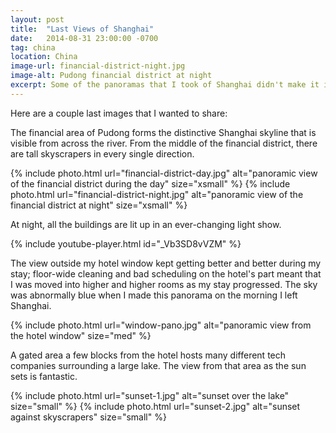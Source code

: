 ```yaml
---
layout: post
title:  "Last Views of Shanghai"
date:   2014-08-31 23:00:00 -0700
tag: china
location: China
image-url: financial-district-night.jpg
image-alt: Pudong financial district at night
excerpt: Some of the panoramas that I took of Shanghai didn't make it into any previous posts. Here they are.
---
```

Here are a couple last images that I wanted to share:

The financial area of Pudong forms the distinctive Shanghai skyline that is visible from across the river. From the middle of the financial district, there are tall skyscrapers in every single direction.

<div class='img-gallery'>
{% include photo.html url="financial-district-day.jpg" alt="panoramic view of the financial district during the day" size="xsmall" %}
{% include photo.html url="financial-district-night.jpg" alt="panoramic view of the financial district at night" size="xsmall" %}
</div>

At night, all the buildings are lit up in an ever-changing light show.

{% include youtube-player.html id="_Vb3SD8vVZM" %}

The view outside my hotel window kept getting better and better during my stay; floor-wide cleaning and bad scheduling on the hotel's part meant that I was moved into higher and higher rooms as my stay progressed. The sky was abnormally blue when I made this panorama on the morning I left Shanghai.

<div class='img-gallery'>
{% include photo.html url="window-pano.jpg" alt="panoramic view from the hotel window" size="med" %}
</div>

A gated area a few blocks from the hotel hosts many different tech companies surrounding a large lake. The view from that area as the sun sets is fantastic.

<div class='img-gallery'>
{% include photo.html url="sunset-1.jpg" alt="sunset over the lake" size="small" %}
{% include photo.html url="sunset-2.jpg" alt="sunset against skyscrapers" size="small" %}
</div>
